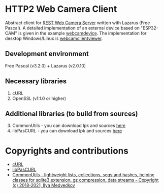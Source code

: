 # HTTP2 Web Camera Client
Abstract client for [REST Web Camera Server](https://github.com/iLya2IK/wcwebcamserver) written with Lazarus (Free Pascal). A detailed implementation of an external device based on "ESP32-CAM" is given in the example [webcamdevice](https://github.com/iLya2IK/webcamdevice). The implementation for desktop Windows/Linux is [webcamclientviewer](https://github.com/iLya2IK/webcamclientviewer).

## Development environment
Free Pascal (v3.2.0) + Lazarus (v2.0.10)

## Necessary libraries
1. cURL
2. OpenSSL (v1.1.0 or higher)

## Additional libraries (to build from sources)
3. CommonUtils - you can download lpk and sources [here](https://github.com/iLya2IK/commonutils)
4. libPasCURL -  you can download lpk and sources [here](https://github.com/iLya2IK/libpascurl)

# Copyrights and contributions
* [cURL](https://curl.se/libcurl)
* [libPasCURL](https://github.com/isemenkov/libpascurl)
* [CommonUtils - lightweight lists, collections, seqs and hashes, helping classes for sqlite3 extension, gz compression, data streams - Copyright (c) 2018-2021, Ilya Medvedkov](https://github.com/iLya2IK/commonutils)
